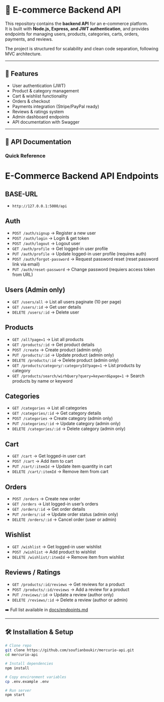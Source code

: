 # 🛒 E-commerce Backend API

This repository contains the **backend API** for an e-commerce platform.  
It is built with **Node.js, Express, and JWT authentication**, and provides endpoints for managing users, products, categories, carts, orders, payments, and reviews.

The project is structured for scalability and clean code separation, following MVC architecture.

---

## 🚀 Features

- User authentication (JWT)
- Product & category management
- Cart & wishlist functionality
- Orders & checkout
- Payments integration (Stripe/PayPal ready)
- Reviews & ratings system
- Admin dashboard endpoints
- API documentation with Swagger

---

## 📖 API Documentation

### Quick Reference

# E-Commerce Backend API Endpoints

## BASE-URL

- `http://127.0.0.1:5000/api`

## Auth

- `POST /auth/signup` → Register a new user
- `POST /auth/login` → Login & get token
- `POST /auth/logout` → Logout user
- `GET /auth/profile` → Get logged-in user profile
- `PUT /auth/profile` → Update logged-in user profile (requires auth)
- `POST /auth/forgot-password` → Request password reset (reset password link via email)
- `PUT /auth/reset-password` → Change password (requiers access token from URL)

## Users (Admin only)

- `GET /users/all` → List all users paginate (10 per page)
- `GET /users/:id` → Get user details
- `DELETE /users/:id` → Delete user

## Products

- `GET /all?page=1` → List all products
- `GET /products/:id` → Get product details
- `POST /create` → Create product (admin only)
- `PUT /products/:id` → Update product (admin only)
- `DELETE /products/:id` → Delete product (admin only)
- `GET /products/category/:categoryId?page=1` → List products by category
- `GET /products/search/wirhQuery?query=keyword&page=1` → Search products by name or keyword

## Categories

- `GET /categories` → List all categories
- `GET /categories/:id` → Get category details
- `POST /categories` → Create category (admin only)
- `PUT /categories/:id` → Update category (admin only)
- `DELETE /categories/:id` → Delete category (admin only)

## Cart

- `GET /cart` → Get logged-in user cart
- `POST /cart` → Add item to cart
- `PUT /cart/:itemId` → Update item quantity in cart
- `DELETE /cart/:itemId` → Remove item from cart

## Orders

- `POST /orders` → Create new order
- `GET /orders` → List logged-in user’s orders
- `GET /orders/:id` → Get order details
- `PUT /orders/:id` → Update order status (admin only)
- `DELETE /orders/:id` → Cancel order (user or admin)

## Wishlist

- `GET /wishlist` → Get logged-in user wishlist
- `POST /wishlist` → Add product to wishlist
- `DELETE /wishlist/:itemId` → Remove item from wishlist

## Reviews / Ratings

- `GET /products/:id/reviews` → Get reviews for a product
- `POST /products/:id/reviews` → Add a review for a product
- `PUT /reviews/:id` → Update a review (author only)
- `DELETE /reviews/:id` → Delete a review (author or admin)


➡️ Full list available in [docs/endpoints.md](./src/docs/endpoints.md)

---

## 🛠️ Installation & Setup

```bash
# Clone repo
git clone https://github.com/soufianboukir/mercurio-api.git
cd mercurio-api

# Install dependencies
npm install

# Copy environment variables
cp .env.example .env

# Run server
npm start

```

